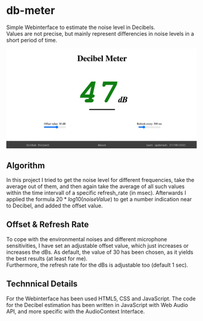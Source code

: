 # db-meter

Simple Webinterface to estimate the noise level in Decibels.  
Values are not precise, but mainly represent differencies in noise levels in a short period of time.

![Website](/demo.png)

## Algorithm
In this project I tried to get the noise level for different frequencies, take the average out of them, and then again take the average of all such values within the time intervall of a specific refresh_rate (in msec). Afterwards I applied the formula $20*log10(noiseValue)$ to get a number indication near to Decibel, and added the offset value.  

## Offset & Refresh Rate
To cope with the environmental noises and different microphone sensitivities, I have set an adjustable offset value, which just increases or increases the dBs. As default, the value of 30 has been chosen, as it yields the best results (at least for me).  
Furthermore, the refresh rate for the dBs is adjustable too (default 1 sec).  

## Technnical Details
For the Webinterface has been used HTML5, CSS and JavaScript. The code for the Decibel estimation has been written in JavaScript with Web Audio API, and more specific with the AudioContext Interface.
